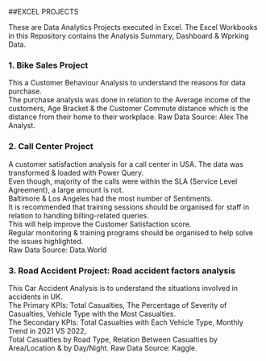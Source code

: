 ##EXCEL PROJECTS

These are Data Analytics Projects executed in Excel. The Excel Workbooks in this Repository contains the Analysis Summary, Dashboard & Wprking Data.

### 1. Bike Sales Project 
This a Customer Behaviour Analysis to understand the reasons for data purchase.					
The purchase analysis was done in relation to the Average income of the customers, Age Bracket & the Customer Commute distance which is the distance from their home to their workplace. Raw Data Source: Alex The Analyst. 

### 2. Call Center Project
A customer satisfaction analysis for a call center in USA.
The data was transformed & loaded with Power Query.			
Even though, majority of the calls were within the SLA (Service Level Agreement), a large amount is not.		
Baltimore & Los Angeles had the most number of Sentiments. 		
It is recommended that training sessions should be organised for staff in relation to handling billing-related queries. 		
This will help improve the Customer Satisfaction score.		
Regular monitoring & training programs should be organised to help solve the issues highlighted.	
Raw Data Source: Data.World

### 3. Road Accident Project: Road accident factors analysis
This Car Accident Analysis is to understand the situations involved in accidents in UK.										
The Primary KPIs: Total Casualties, The Percentage of Severity of Casualties, Vehicle Type with the Most Casualties.					
The Secondary KPIs: Total Casualties with Each Vehicle Type, Monthly Trend in 2021 VS 2022,					
Total Casualties by Road Type, Relation Between Casualties by Area/Location & by Day/Night.	
Raw Data Source: Kaggle.

